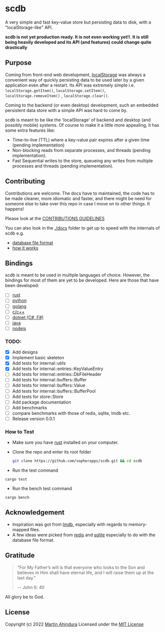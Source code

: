 # scdb

A very simple and fast key-value store but persisting data to disk, with a "localStorage-like" API.

**scdb is not yet production ready. It is not even working yet!!. It is still being heavily developed and its API (and
features) could change quite
drastically**

## Purpose

Coming from front-end web
development, [localStorage](https://developer.mozilla.org/en-US/docs/Web/API/Window/localStorage) was always
a convenient way of quickly persisting data to be used later by a given application even after a restart.
Its API was extremely simple i.e. `localStorage.getItem()`, `localStorage.setItem()`, `localStorage.removeItem()`
, `localStorage.clear()`.

Coming to the backend (or even desktop) development, such an embedded persistent data store with a simple API
was hard to come by.

scdb is meant to be like the 'localStorage' of backend and desktop (and possibly mobile) systems.
Of course to make it a little more appealing, it has some extra features like:

- Time-to-live (TTL) where a key-value pair expires after a given time (pending implementation)
- Non-blocking reads from separate processes, and threads (pending implementation).
- Fast Sequential writes to the store, queueing any writes from multiple processes and threads (pending implementation).

## Contributing

Contributions are welcome. The docs have to maintained, the code has to be made cleaner, more idiomatic and faster,
and there might be need for someone else to take over this repo in case I move on to other things. It happens!

Please look at the [CONTRIBUTIONS GUIDELINES](./docs/CONTRIBUTING.md)

You can also look in the [./docs](./docs) folder to get up to speed with the internals of scdb e.g.

- [database file format](./docs/DB_FILE_FORMAT.md)
- [how it works](./docs/HOW_IT_WORKS.md)

## Bindings

scdb is meant to be used in multiple languages of choice. However, the bindings for most of them are yet to be
developed.
Here are those that have been developed:

- [ ] [rust](TODO)
- [ ] [python](TODO)
- [ ] [golang](TODO)
- [ ] [c/c++](TODO)
- [ ] [dotnet (C#, F#)](TODO)
- [ ] [java](TODO)
- [ ] [nodejs](TODO)

### TODO:

- [x] Add designs
- [x] Implement basic skeleton
- [x] Add tests for internal::utils
- [x] Add tests for internal::entries::KeyValueEntry
- [ ] Add tests for internal::entries::DbFileHeader
- [ ] Add tests for internal::buffers::Buffer
- [ ] Add tests for internal::buffers::Value
- [ ] Add tests for internal::buffers::BufferPool
- [ ] Add tests for store::Store
- [ ] Add package documentation
- [ ] Add benchmarks
- [ ] compare benchmarks with those of redis, sqlite, lmdb etc.
- [ ] Release version 0.0.1

### How to Test

- Make sure you have [rust](https://www.rust-lang.org/tools/install) installed on your computer.

- Clone the repo and enter its root folder

  ```bash
  git clone https://github.com/sopherapps/scdb.git && cd scdb
  ```

- Run the test command

```shell
cargo test
```

- Run the bench test command

```shell
cargo bench
```

## Acknowledgement

- Inspiration was got from [lmdb](https://www.symas.com/lmdb/technical), especially with regards to memory-mapped files.
- A few ideas were picked from [redis](https://redis.io/) and [sqlite](https://www.sqlite.org/index.html) especially to
  do with the database file format.

## Gratitude

> "For My Father’s will is that everyone who looks to the Son and believes in Him shall have eternal life, and I will
> raise them up at the last day."
>
> -- John 6: 40

All glory be to God.

## License

Copyright (c) 2022 [Martin Ahindura](https://github.com/Tinitto) Licensed under the [MIT License](./LICENSE)

